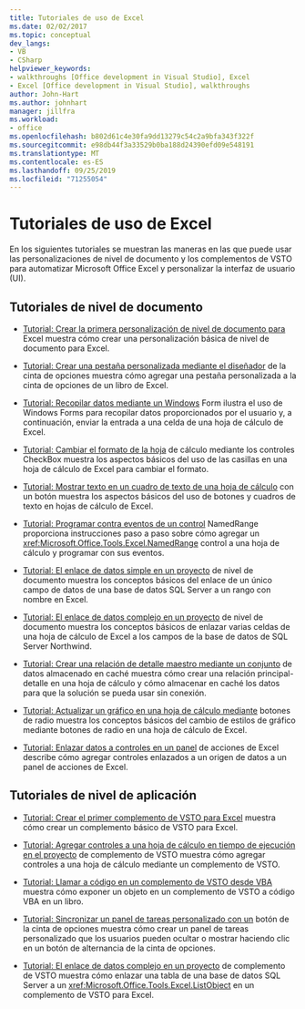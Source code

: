 ```yaml
---
title: Tutoriales de uso de Excel
ms.date: 02/02/2017
ms.topic: conceptual
dev_langs:
- VB
- CSharp
helpviewer_keywords:
- walkthroughs [Office development in Visual Studio], Excel
- Excel [Office development in Visual Studio], walkthroughs
author: John-Hart
ms.author: johnhart
manager: jillfra
ms.workload:
- office
ms.openlocfilehash: b802d61c4e30fa9dd13279c54c2a9bfa343f322f
ms.sourcegitcommit: e98db44f3a33529b0ba188d24390efd09e548191
ms.translationtype: MT
ms.contentlocale: es-ES
ms.lasthandoff: 09/25/2019
ms.locfileid: "71255054"
---
```

# <a name="walkthroughs-using-excel"></a>Tutoriales de uso de Excel
  En los siguientes tutoriales se muestran las maneras en las que puede usar las personalizaciones de nivel de documento y los complementos de VSTO para automatizar Microsoft Office Excel y personalizar la interfaz de usuario (UI).

## <a name="document-level-walkthroughs"></a>Tutoriales de nivel de documento
- [Tutorial: Crear la primera personalización de nivel de documento para](../vsto/walkthrough-creating-your-first-document-level-customization-for-excel.md) Excel muestra cómo crear una personalización básica de nivel de documento para Excel.

- [Tutorial: Crear una pestaña personalizada mediante el diseñador](../vsto/walkthrough-creating-a-custom-tab-by-using-the-ribbon-designer.md) de la cinta de opciones muestra cómo agregar una pestaña personalizada a la cinta de opciones de un libro de Excel.

- [Tutorial: Recopilar datos mediante un Windows](../vsto/walkthrough-collecting-data-using-a-windows-form.md) Form ilustra el uso de Windows Forms para recopilar datos proporcionados por el usuario y, a continuación, enviar la entrada a una celda de una hoja de cálculo de Excel.

- [Tutorial: Cambiar el formato de la hoja](../vsto/walkthrough-changing-worksheet-formatting-using-checkbox-controls.md) de cálculo mediante los controles CheckBox muestra los aspectos básicos del uso de las casillas en una hoja de cálculo de Excel para cambiar el formato.

- [Tutorial: Mostrar texto en un cuadro de texto de una hoja de cálculo](../vsto/walkthrough-displaying-text-in-a-text-box-in-a-worksheet-using-a-button.md) con un botón muestra los aspectos básicos del uso de botones y cuadros de texto en hojas de cálculo de Excel.

- [Tutorial: Programar contra eventos de un control](../vsto/walkthrough-programming-against-events-of-a-namedrange-control.md) NamedRange proporciona instrucciones paso a paso sobre cómo agregar un <xref:Microsoft.Office.Tools.Excel.NamedRange> control a una hoja de cálculo y programar con sus eventos.

- [Tutorial: El enlace de datos simple en un proyecto](../vsto/walkthrough-simple-data-binding-in-a-document-level-project.md) de nivel de documento muestra los conceptos básicos del enlace de un único campo de datos de una base de datos SQL Server a un rango con nombre en Excel.

- [Tutorial: El enlace de datos complejo en un proyecto](../vsto/walkthrough-complex-data-binding-in-a-document-level-project.md) de nivel de documento muestra los conceptos básicos de enlazar varias celdas de una hoja de cálculo de Excel a los campos de la base de datos de SQL Server Northwind.

- [Tutorial: Crear una relación de detalle maestro mediante un conjunto](../vsto/walkthrough-creating-a-master-detail-relation-using-a-cached-dataset.md) de datos almacenado en caché muestra cómo crear una relación principal-detalle en una hoja de cálculo y cómo almacenar en caché los datos para que la solución se pueda usar sin conexión.

- [Tutorial: Actualizar un gráfico en una hoja de cálculo mediante](../vsto/walkthrough-updating-a-chart-in-a-worksheet-using-radio-buttons.md) botones de radio muestra los conceptos básicos del cambio de estilos de gráfico mediante botones de radio en una hoja de cálculo de Excel.

- [Tutorial: Enlazar datos a controles en un panel](../vsto/walkthrough-binding-data-to-controls-on-an-excel-actions-pane.md) de acciones de Excel describe cómo agregar controles enlazados a un origen de datos a un panel de acciones de Excel.

## <a name="application-level-walkthroughs"></a>Tutoriales de nivel de aplicación
- [Tutorial: Crear el primer complemento de VSTO para Excel](../vsto/walkthrough-creating-your-first-vsto-add-in-for-excel.md) muestra cómo crear un complemento básico de VSTO para Excel.

- [Tutorial: Agregar controles a una hoja de cálculo en tiempo de ejecución en el proyecto](../vsto/walkthrough-adding-controls-to-a-worksheet-at-run-time-in-vsto-add-in-project.md) de complemento de VSTO muestra cómo agregar controles a una hoja de cálculo mediante un complemento de VSTO.

- [Tutorial: Llamar a código en un complemento de VSTO desde VBA](../vsto/walkthrough-calling-code-in-a-vsto-add-in-from-vba.md) muestra cómo exponer un objeto en un complemento de VSTO a código VBA en un libro.

- [Tutorial: Sincronizar un panel de tareas personalizado con un](../vsto/walkthrough-synchronizing-a-custom-task-pane-with-a-ribbon-button.md) botón de la cinta de opciones muestra cómo crear un panel de tareas personalizado que los usuarios pueden ocultar o mostrar haciendo clic en un botón de alternancia de la cinta de opciones.

- [Tutorial: El enlace de datos complejo en un proyecto](../vsto/walkthrough-complex-data-binding-in-vsto-add-in-project.md) de complemento de VSTO muestra cómo enlazar una tabla de una base de datos SQL Server a un <xref:Microsoft.Office.Tools.Excel.ListObject> en un complemento de VSTO para Excel.
